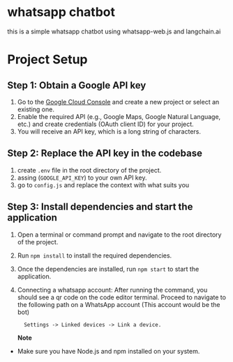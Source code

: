 # whatsapp chatbot

this is a simple whatsapp chatbot using whatsapp-web.js and langchain.ai

# Project Setup

## Step 1: Obtain a Google API key

1. Go to the [Google Cloud Console](https://console.cloud.google.com) and create a new project or select an existing one.
2. Enable the required API (e.g., Google Maps, Google Natural Language, etc.) and create credentials (OAuth client ID) for your project.
3. You will receive an API key, which is a long string of characters.

## Step 2: Replace the API key in the codebase

1. create `.env` file in the root directory of the project.
2. assing (`GOOGLE_API_KEY`) to your own API key.
3. go to `config.js` and replace the context with what suits you

## Step 3: Install dependencies and start the application

1.  Open a terminal or command prompt and navigate to the root directory of the project.
2.  Run `npm install` to install the required dependencies.
3.  Once the dependencies are installed, run `npm start` to start the application.
4.  Connecting a whatsapp account: After running the command, you should see a qr code on the code editor terminal. Proceed to navigate to the following path on a WhatsApp account (This account would be the bot)

          Settings -> Linked devices -> Link a device.

    **Note**

- Make sure you have Node.js and npm installed on your system.
